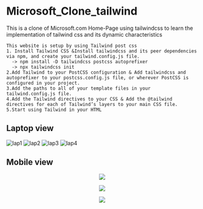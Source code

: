 # Microsoft_Clone_tailwind
This is a clone of Microsoft.com Home-Page using tailwindcss to learn the implementation of tailwind css and its dynamic characteristics
```
This website is setup by using Tailwind post css
1. Install Tailwind CSS &Install tailwindcss and its peer dependencies via npm, and create your tailwind.config.js file.
  -> npm install -D tailwindcss postcss autoprefixer
  -> npx tailwindcss init
2.Add Tailwind to your PostCSS configuration & Add tailwindcss and autoprefixer to your postcss.config.js file, or wherever PostCSS is configured in your project.
3.Add the paths to all of your template files in your tailwind.config.js file.
4.Add the Tailwind directives to your CSS & Add the @tailwind directives for each of Tailwind’s layers to your main CSS file.
5.Start using Tailwind in your HTML
```


## Laptop view
![lap1](https://github.com/supineevil/Microsoft_Clone_tailwind/assets/75155924/8a461970-f1d7-479a-becf-ab771d75e195)
![lap2](https://github.com/supineevil/Microsoft_Clone_tailwind/assets/75155924/d77a1517-0c49-4b0f-aedd-3c2b198bf25e)
![lap3](https://github.com/supineevil/Microsoft_Clone_tailwind/assets/75155924/6c301994-d16f-48a8-ba78-b40f1ef0c163)
![lap4](https://github.com/supineevil/Microsoft_Clone_tailwind/assets/75155924/ade68736-6156-4654-b67e-045abdbdaff7)

## Mobile view
<p align="center">
  <img src="https://github.com/supineevil/Microsoft_Clone_tailwind/assets/75155924/0810651b-6959-419e-831e-ac3092fe4673">
</P>
<p align="center">
  <img src="https://github.com/supineevil/Microsoft_Clone_tailwind/assets/75155924/b1d6ee36-0fa2-4b4e-a5f2-2bc4e0adb859">
</P>
<p align="center">
  <img src="https://github.com/supineevil/Microsoft_Clone_tailwind/assets/75155924/2b06ef0a-c011-4c1f-8dc8-1ea01ed2ded8">
</p>
